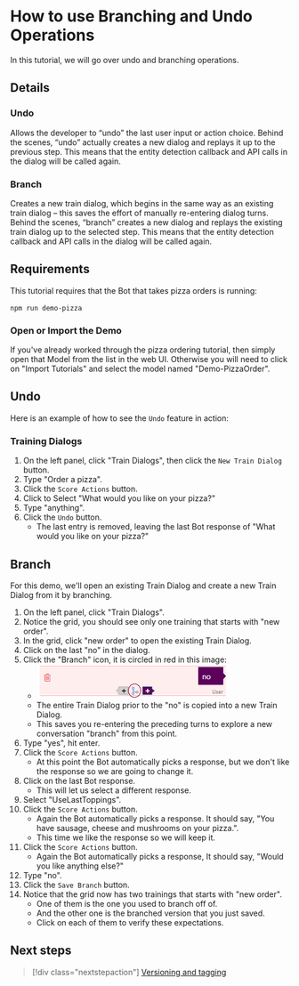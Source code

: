# How to use Branching and Undo Operations
In this tutorial, we will go over undo and branching operations.


## Details
### Undo
Allows the developer to “undo” the last user input or action choice. Behind the scenes, “undo” actually creates a new dialog and replays it up to the previous step.  This means that the entity detection callback and API calls in the dialog will be called again.

### Branch
Creates a new train dialog, which begins in the same way as an existing train dialog – this saves the effort of manually re-entering dialog turns. Behind the scenes, “branch” creates a new dialog and replays the existing train dialog up to the selected step.  This means that the entity detection callback and API calls in the dialog will be called again.


## Requirements
This tutorial requires that the Bot that takes pizza orders is running:

	npm run demo-pizza

### Open or Import the Demo

If you've already worked through the pizza ordering tutorial, then simply open that Model from the list in the web UI. Otherwise you will need to click on "Import Tutorials" and select the model named "Demo-PizzaOrder".

## Undo

Here is an example of how to see the `Undo` feature in action:

### Training Dialogs
1. On the left panel, click "Train Dialogs", then click the `New Train Dialog` button.
2. Type "Order a pizza".
3. Click the `Score Actions` button.
4. Click to Select "What would you like on your pizza?"
5. Type "anything".
6. Click the `Undo` button.
	- The last entry is removed, leaving the last Bot response of "What would you like on your pizza?"

## Branch

For this demo, we'll open an existing Train Dialog and create a new Train Dialog from it by branching.

1. On the left panel, click "Train Dialogs".
2. Notice the grid, you should see only one training that starts with "new order".
3. In the grid, click "new order" to open the existing Train Dialog.
4. Click on the last "no" in the dialog.
5. Click the "Branch" icon, it is circled in red in this image:
	- ![](../media/tutorial15_branch.PNG)
	- The entire Train Dialog prior to the "no" is copied into a new Train Dialog.
	- This saves you re-entering the preceding turns to explore a new conversation "branch" from this point.
6. Type "yes", hit enter.
7. Click the `Score Actions` button.
	- At this point the Bot automatically picks a response, but we don't like the response so we are going to change it.
8. Click on the last Bot response.
	- This will let us select a different response.
9. Select "UseLastToppings".
10. Click the `Score Actions` button.
	- Again the Bot automatically picks a response. It should say, "You have sausage, cheese and mushrooms on your pizza.". 
	- This time we like the response so we will keep it.
11. Click the `Score Actions` button.
	- Again the Bot automatically picks a response, It should say, "Would you like anything else?"
12. Type "no".
13. Click the `Save Branch` button.
14. Notice that the grid now has two trainings that starts with "new order".
	- One of them is the one you used to branch off of.
	- And the other one is the branched version that you just saved.
	- Click on each of them to verify these expectations.

## Next steps

> [!div class="nextstepaction"]
> [Versioning and tagging](./18-version-tag.md)
